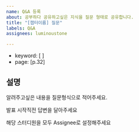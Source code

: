 ```yaml
---
name: Q&A 등록
about: 공부하다 공유하고싶은 지식을 질문 형태로 공유합니다.
title: "[챕터이름] 질문"
labels: Q&A
assignees: luminoustone

---
```


- keyword: [ ]
- page: [p.32]

## 설명
알려주고싶은 내용을 질문형식으로 적어주세요.

발표 시작직전 답변을 달아주세요

해당 스터디원을 모두 Assignee로 설정해주세요
